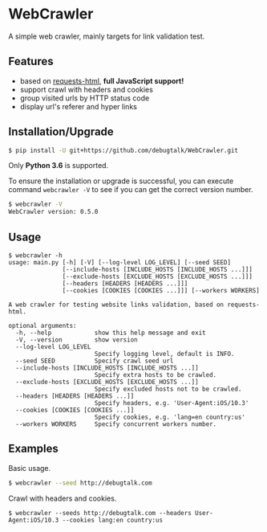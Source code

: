 # WebCrawler

A simple web crawler, mainly targets for link validation test.

## Features

- based on [requests-html][requests-html], **full JavaScript support!**
- support crawl with headers and cookies
- group visited urls by HTTP status code
- display url's referer and hyper links

## Installation/Upgrade

```bash
$ pip install -U git+https://github.com/debugtalk/WebCrawler.git
```

Only **Python 3.6** is supported.

To ensure the installation or upgrade is successful, you can execute command `webcrawler -V` to see if you can get the correct version number.

```bash
$ webcrawler -V
WebCrawler version: 0.5.0
```

## Usage

```text
$ webcrawler -h
usage: main.py [-h] [-V] [--log-level LOG_LEVEL] [--seed SEED]
               [--include-hosts [INCLUDE_HOSTS [INCLUDE_HOSTS ...]]]
               [--exclude-hosts [EXCLUDE_HOSTS [EXCLUDE_HOSTS ...]]]
               [--headers [HEADERS [HEADERS ...]]]
               [--cookies [COOKIES [COOKIES ...]]] [--workers WORKERS]

A web crawler for testing website links validation, based on requests-html.

optional arguments:
  -h, --help            show this help message and exit
  -V, --version         show version
  --log-level LOG_LEVEL
                        Specify logging level, default is INFO.
  --seed SEED           Specify crawl seed url
  --include-hosts [INCLUDE_HOSTS [INCLUDE_HOSTS ...]]
                        Specify extra hosts to be crawled.
  --exclude-hosts [EXCLUDE_HOSTS [EXCLUDE_HOSTS ...]]
                        Specify excluded hosts not to be crawled.
  --headers [HEADERS [HEADERS ...]]
                        Specify headers, e.g. 'User-Agent:iOS/10.3'
  --cookies [COOKIES [COOKIES ...]]
                        Specify cookies, e.g. 'lang=en country:us'
  --workers WORKERS     Specify concurrent workers number.
```

## Examples

Basic usage.

```bash
$ webcrawler --seed http://debugtalk.com
```

Crawl with headers and cookies.

```text
$ webcrawler --seeds http://debugtalk.com --headers User-Agent:iOS/10.3 --cookies lang:en country:us
```

[requests-html]: https://github.com/kennethreitz/requests-html